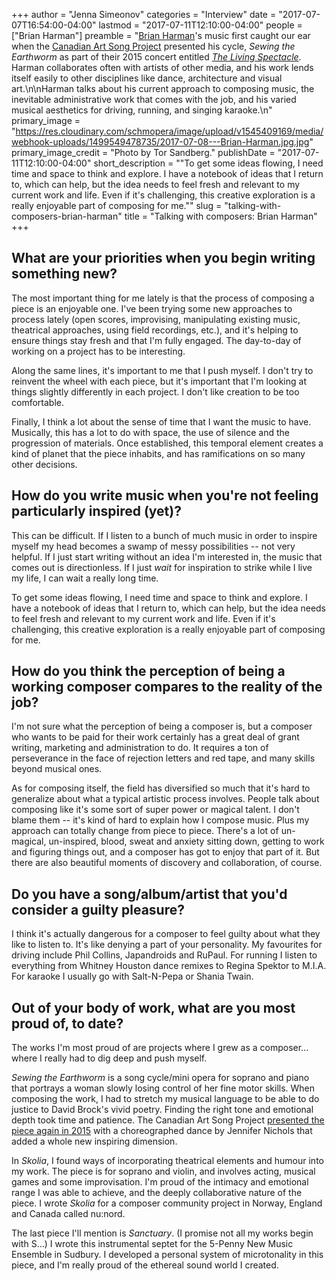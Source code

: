 +++
author = "Jenna Simeonov"
categories = "Interview"
date = "2017-07-07T16:54:00-04:00"
lastmod = "2017-07-11T12:10:00-04:00"
people = ["Brian Harman"]
preamble = "[Brian Harman](/scene/people/brian-harman/)'s music first caught our ear when the [Canadian Art Song Project](/scene/companies/canadian-art-song-project/) presented his cycle, *Sewing the Earthworm* as part of their 2015 concert entitled [*The Living Spectacle*](/aptly-named-the-living-spectacle/). Harman collaborates often with artists of other media, and his work lends itself easily to other disciplines like dance, architecture and visual art.\n\nHarman talks about his current approach to composing music, the inevitable administrative work that comes with the job, and his varied musical aesthetics for driving, running, and singing karaoke.\n"
primary_image = "https://res.cloudinary.com/schmopera/image/upload/v1545409169/media/webhook-uploads/1499549478735/2017-07-08---Brian-Harman.jpg.jpg"
primary_image_credit = "Photo by Tor Sandberg."
publishDate = "2017-07-11T12:10:00-04:00"
short_description = "&quot;To get some ideas flowing, I need time and space to think and explore. I have a notebook of ideas that I return to, which can help, but the idea needs to feel fresh and relevant to my current work and life. Even if it&#039;s challenging, this creative exploration is a really enjoyable part of composing for me.&quot;"
slug = "talking-with-composers-brian-harman"
title = "Talking with composers: Brian Harman"
+++

## What are your priorities when you begin writing something new? 

The most important thing for me lately is that the process of composing a piece is an enjoyable one. I've been trying some new approaches to process lately (open scores, improvising, manipulating existing music, theatrical approaches, using field recordings, etc.), and it's helping to ensure things stay fresh and that I'm fully engaged. The day-to-day of working on a project has to be interesting.

Along the same lines, it's important to me that I push myself. I don't try to reinvent the wheel with each piece, but it's important that I'm looking at things slightly differently in each project. I don't like creation to be too comfortable.

Finally, I think a lot about the sense of time that I want the music to have. Musically, this has a lot to do with space, the use of silence and the progression of materials. Once established, this temporal element creates a kind of planet that the piece inhabits, and has ramifications on so many other decisions.

## How do you write music when you're not feeling particularly inspired (yet)?

This can be difficult. If I listen to a bunch of much music in order to inspire myself my head becomes a swamp of messy possibilities -- not very helpful. If I just start writing without an idea I'm interested in, the music that comes out is directionless. If I just *wait* for inspiration to strike while I live my life, I can wait a really long time.

To get some ideas flowing, I need time and space to think and explore. I have a notebook of ideas that I return to, which can help, but the idea needs to feel fresh and relevant to my current work and life. Even if it's challenging, this creative exploration is a really enjoyable part of composing for me.

## How do you think the perception of being a working composer compares to the reality of the job?

I'm not sure what the perception of being a composer is, but a composer who wants to be paid for their work certainly has a great deal of grant writing, marketing and administration to do. It requires a ton of perseverance in the face of rejection letters and red tape, and many skills beyond musical ones.

As for composing itself, the field has diversified so much that it's hard to generalize about what a typical artistic process involves. People talk about composing like it's some sort of super power or magical talent. I don't blame them -- it's kind of hard to explain how I compose music. Plus my approach can totally change from piece to piece. There's a lot of un-magical, un-inspired, blood, sweat and anxiety sitting down, getting to work and figuring things out, and a composer has got to enjoy that part of it. But there are also beautiful moments of discovery and collaboration, of course.

## Do you have a song/album/artist that you'd consider a guilty pleasure?

I think it's actually dangerous for a composer to feel guilty about what they like to listen to. It's like denying a part of your personality. My favourites for driving include Phil Collins, Japandroids and RuPaul. For running I listen to everything from Whitney Houston dance remixes to Regina Spektor to M.I.A. For karaoke I usually go with Salt-N-Pepa or Shania Twain.

## Out of your body of work, what are you most proud of, to date? 

The works I'm most proud of are projects where I grew as a composer... where I really had to dig deep and push myself. 

*Sewing the Earthworm* is a song cycle/mini opera for soprano and piano that portrays a woman slowly losing control of her fine motor skills. When composing the work, I had to stretch my musical language to be able to do justice to David Brock's vivid poetry. Finding the right tone and emotional depth took time and patience. The Canadian Art Song Project [presented the piece again in 2015](/aptly-named-the-living-spectacle/) with a choreographed dance by Jennifer Nichols that added a whole new inspiring dimension.

In *Skolia*, I found ways of incorporating theatrical elements and humour into my work. The piece is for soprano and violin, and involves acting, musical games and some improvisation. I'm proud of the intimacy and emotional range I was able to achieve, and the deeply collaborative nature of the piece. I wrote *Skolia* for a composer community project in Norway, England and Canada called nu:nord.

The last piece I'll mention is *Sanctuary*. (I promise not all my works begin with S…) I wrote this instrumental septet for the 5-Penny New Music Ensemble in Sudbury. I developed a personal system of microtonality in this piece, and I'm really proud of the ethereal sound world I created.
